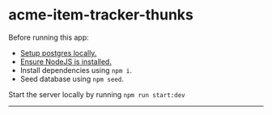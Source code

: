 # acme-item-tracker-thunks
Before running this app: 
  - [Setup postgres locally.](https://www.postgresql.org/download/)
  - [Ensure NodeJS is installed.](https://docs.npmjs.com/downloading-and-installing-node-js-and-npm)
  - Install dependencies using `npm i`.
  - Seed database using `npm seed`.

Start the server locally by running `npm run start:dev`

--------------

